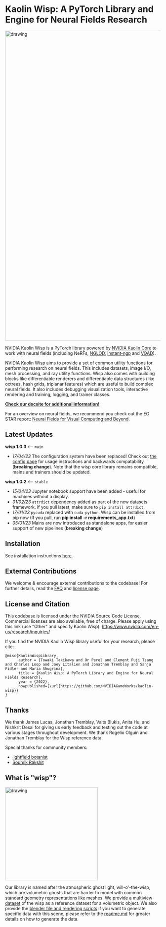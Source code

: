 # Kaolin Wisp: A PyTorch Library and Engine for Neural Fields Research

<img src="docs/_static/media/demo.jpg" alt="drawing" width="1000"/>

NVIDIA Kaolin Wisp is a PyTorch library powered by [NVIDIA Kaolin Core](https://github.com/NVIDIAGameWorks/kaolin) to work with
neural fields (including NeRFs, [NGLOD](https://nv-tlabs.github.io/nglod), [instant-ngp](https://nvlabs.github.io/instant-ngp/) and [VQAD](https://nv-tlabs.github.io/vqad)).

NVIDIA Kaolin Wisp aims to provide a set of common utility functions for performing research on neural fields. 
This includes datasets, image I/O, mesh processing, and ray utility functions. 
Wisp also comes with building blocks like differentiable renderers and differentiable data structures 
(like octrees, hash grids, triplanar features) which are useful to build complex neural fields. 
It also includes debugging visualization tools, interactive rendering and training, logging, and trainer classes.

**[Check our docsite for additional information!](https://kaolin-wisp.readthedocs.io/en/latest/pages/main.html)**

For an overview on neural fields, we recommend you check out the EG STAR report: 
[Neural Fields for Visual Computing and Beyond](https://arxiv.org/abs/2111.11426).

## Latest Updates

**wisp 1.0.3** <-- `main`
* _17/04/23_ The configuration system have been replaced! Check out [the config page](https://kaolin-wisp.readthedocs.io/en/latest/pages/config_system.html) for usage instructions and backwards compatability (**breaking change**). Note that the wisp core library remains compatible, mains and trainers should be updated.

**wisp 1.0.2** <-- `stable`
* _15/04/23_ Jupyter notebook support have been added - useful for machines without a display.
* _01/02/23_ `attrdict` dependency added as part of the new datasets framework. If you pull latest, make sure to `pip install attrdict`.
* _17/01/23_ `pycuda` replaced with `cuda-python`. Wisp can be installed from pip now  (If you pull, run **pip install -r requirements_app.txt**)
* _05/01/23_ Mains are now introduced as standalone apps, for easier support of new pipelines (**breaking change**)  

## Installation

See installation instructions [here](https://kaolin-wisp.readthedocs.io/en/latest/pages/install.html).


## External Contributions

We welcome & encourage external contributions to the codebase!
For further details, read the [FAQ](https://kaolin-wisp.readthedocs.io/en/latest/pages/faq.html) and [license page](https://kaolin-wisp.readthedocs.io/en/latest/pages/license.html).

## License and Citation

This codebase is licensed under the NVIDIA Source Code License. 
Commercial licenses are also available, free of charge. 
Please apply using this link (use "Other" and specify Kaolin Wisp): https://www.nvidia.com/en-us/research/inquiries/

If you find the NVIDIA Kaolin Wisp library useful for your research, please cite:
```
@misc{KaolinWispLibrary,
      author = {Towaki Takikawa and Or Perel and Clement Fuji Tsang and Charles Loop and Joey Litalien and Jonathan Tremblay and Sanja Fidler and Maria Shugrina},
      title = {Kaolin Wisp: A PyTorch Library and Engine for Neural Fields Research},
      year = {2022},
      howpublished={\url{https://github.com/NVIDIAGameWorks/kaolin-wisp}}
}
```

## Thanks

We thank James Lucas, Jonathan Tremblay, Valts Blukis, Anita Hu, and Nishkrit Desai for giving us early feedback
and testing out the code at various stages throughout development. 
We thank Rogelio Olguin and Jonathan Tremblay for the Wisp reference data. 

Special thanks for community members:
* [lightfield botanist](https://github.com/3a1b2c3)
* [Soumik Rakshit](https://github.com/soumik12345)


## What is "wisp"?

<img src="docs/_static/media/wisp.jpg" alt="drawing" height="300"/>

Our library is named after the atmospheric ghost light, will-o'-the-wisp, 
which are volumetric ghosts that are harder to model with common standard 
geometry representations like meshes. We provide a [multiview dataset](https://drive.google.com/file/d/1jKIkqm4XhdeEQwXTqbKlZw-9dO7kJfsZ/view) of the 
wisp as a reference dataset for a volumetric object. 
We also provide the [blender file and rendering scripts](https://drive.google.com/drive/folders/1Via1TOsnG-3mUkkGteEoRJdEYJEx3wgf?usp=sharing) if you want to generate specific data with this scene, please refer to the [readme.md](https://drive.google.com/file/d/1IrWKjxxrJOlD3C5lDYvejaSXiPtm_XI_/view?usp=sharing) for greater details on how to generate the data. 

